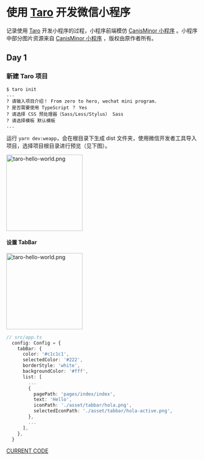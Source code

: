 # 使用 [Taro](https://taro.aotu.io) 开发微信小程序

记录使用 [Taro](https://taro.aotu.io) 开发小程序的过程，小程序前端模仿 [CanisMinor 小程序](https://github.com/canisminor1990/canisminor-wxapp) 。小程序中部分图片资源来自 [CanisMinor 小程序](https://github.com/canisminor1990/canisminor-wxapp) ，版权由原作者所有。

## Day 1

### 新建 Taro 项目

```shell
$ taro init
...
? 请输入项目介绍！ From zero to hero, wechat mini program.
? 是否需要使用 TypeScript ？ Yes
? 请选择 CSS 预处理器（Sass/Less/Stylus） Sass
? 请选择模板 默认模板
...
```

运行 `yarn dev:weapp`，会在根目录下生成 dist 文件夹，使用微信开发者工具导入项目，选择项目根目录进行预览（见下图）。

 <img src="https://person-blog-1255441669.cos.ap-beijing.myqcloud.com/images/20191109131544.png" width = "200px" alt="taro-hello-world.png" align=center />

#### 设置 TabBar

 <img src="https://person-blog-1255441669.cos.ap-beijing.myqcloud.com/images/20191109131633.png" width = "200px" alt="taro-hello-world.png" align=center />

```ts
// src/app.ts
  config: Config = {
    tabBar: {
      color: '#c1c1c1',
      selectedColor: '#222',
      borderStyle: 'white',
      backgroundColor: '#fff',
      list: [
        ...
        {
          pagePath: 'pages/index/index',
          text: 'Hello',
          iconPath: './asset/tabbar/hola.png',
          selectedIconPath: './asset/tabbar/hola-active.png',
        },
        ...
      ],
    },
  }
```

[CURRENT CODE](https://github.com/myncepu/zero-2-hero-mini-program/tree/b113329041b92304b60ce1c3a808d77edf0614f0)
